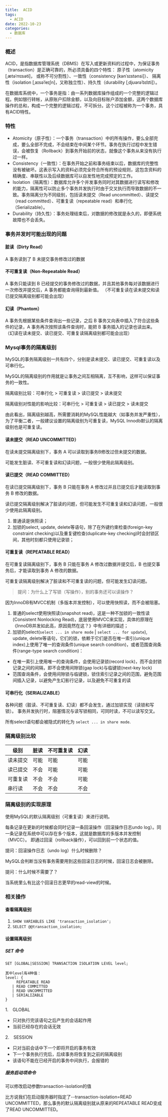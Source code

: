 ```yaml
---
title:  ACID
tags:
  - ACID
date: 2022-10-23
categories:
  - 数据库
---
```


### 概述

ACID，是指数据库管理系统（DBMS）在写入或更新资料的过程中，为保证事务（transaction）是正确可靠的，所必须具备的四个特性：
原子性（atomicity [ˌætəˈmɪsəti]， 或称不可分割性）、一致性（consistency [kənˈsɪstənsi]）、
隔离性（isolation [ˌaɪsəˈleɪʃn]，又称独立性）、持久性（durability [ˌdjʊərəˈbɪlɪti]）。

在数据库系统中，一个事务是指：由一系列数据库操作组成的一个完整的逻辑过程。例如银行转帐，从原账户扣除金额，以及向目标账户添加金额，这两个数据库操作的总和，构成一个完整的逻辑过程，不可拆分。这个过程被称为一个事务，具有ACID特性。

### 特性

- Atomicity（原子性）：一个事务（transaction）中的所有操作，要么全部完成，要么全部不完成，不会结束在中间某个环节。事务在执行过程中发生错误，会被恢复（Rollback）到事务开始前的状态，就像这个事务从来没有执行过一样。
- Consistency（一致性）：在事务开始之前和事务结束以后，数据库的完整性没有被破坏。这表示写入的资料必须完全符合所有的预设规则，这包含资料的精确度、串联性以及后续数据库可以自发性地完成预定的工作。
- Isolation（隔离性）：数据库允许多个并发事务同时对其数据进行读写和修改的能力，隔离性可以防止多个事务并发执行时由于交叉执行而导致数据的不一致。事务隔离分为不同级别，包括读未提交（Read
  uncommitted）、读提交（read committed）、可重复读（repeatable read）和串行化（Serializable）。
- Durability（持久性）：事务处理结束后，对数据的修改就是永久的，即便系统故障也不会丢失。

### 事务并发时可能出现的问题

#### 脏读（Dirty Read）

A 事务读到了 B 未提交事务修改过的数据

#### 不可重复读（Non-Repeatable Read）

A 事务只能读到 B 已经提交的事务修改过的数据，并且其他事务每对该数据进行一次修改并提交后，A 事务都能查询得到最新值。
（不可重复读在读未提交和读已提交隔离级别都可能会出现）

#### 幻读（Phantom）

A 事务先根据某些条件查询出一些记录，之后 B 事务又向表中插入了符合这些条件的记录，A 事务再次按照该条件查询时，能把 B 事务插入的记录也读出来。
（幻读在读未提交、读已提交、可重复读隔离级别都可能会出现）

### Mysql事务的隔离级别

MySQL的事务隔离级别一共有四个，分别是读未提交、读已提交、可重复读以及可串行化。

MySQL的隔离级别的作用就是让事务之间互相隔离，互不影响，这样可以保证事务的一致性。

隔离级别比较：可串行化 > 可重复读 > 读已提交 > 读未提交

隔离级别对性能的影响比较：可串行化 > 可重复读 > 读已提交 > 读未提交

由此看出，隔离级别越高，所需要消耗的MySQL性能越大（如事务并发严重性），为了平衡二者，一般建议设置的隔离级别为可重复读，MySQL Innodb默认的隔离级别也是可重复读。

#### 读未提交（READ UNCOMMITTED）
在读未提交隔离级别下，事务 A 可以读取到事务B修改过但未提交的数据。

可能发生脏读、不可重复读和幻读问题，一般很少使用此隔离级别。
#### 读已提交（READ COMMITTED）
在读已提交隔离级别下，事务 B 只能在事务 A 修改过并且已提交后才能读取到事务 B 修改的数据。  

读已提交隔离级别解决了脏读的问题，但可能发生不可重复读和幻读问题，一般很少使用此隔离级别。


1. 普通读是快照读；
2. 加锁的select, update, delete等语句，除了在外键约束检查(foreign-key constraint checking)以及重复键检查(duplicate-key checking)时会封锁区间，其他时刻都只使用记录锁；

#### 可重复读（REPEATABLE READ）
在可重复读隔离级别下，事务 B 只能在事务 A 修改过数据并提交后，B 也提交事务后，才能读取到事务 A 修改的数据。

可重复读隔离级别解决了脏读和不可重复读的问题，但可能发生幻读问题。

> 提问：为什么上了写锁（写操作），别的事务还可以读操作？

因为InnoDB有MVCC机制（多版本并发控制），可以使用快照读，而不会被阻塞。

1. 普通的select使用快照读(snapshot read)，这是一种不加锁的一致性读(Consistent Nonlocking Read)，底层使用MVCC来实现，具体的原理在《InnoDB并发如此高，原因竟然在这？》中有详细的描述；
2. 加锁的select(`select ... in share mode` | `select ... for update`), update, delete等语句，它们的锁，依赖于它们是否在唯一索引(unique index)上使用了唯一的查询条件(unique search condition)，或者范围查询条件(range-type search condition)：
- 在唯一索引上使用唯一的查询条件，会使用记录锁(record lock)，而不会封锁记录之间的间隔，即不会使用间隙锁(gap lock)与临键锁(next-key lock)
- 范围查询条件，会使用间隙锁与临键锁，锁住索引记录之间的范围，避免范围间插入记录，以避免产生幻影行记录，以及避免不可重复的读

#### 可串行化（SERIALIZABLE）
各种问题（脏读、不可重复读、幻读）都不会发生，通过加锁实现（读锁和写锁）。
事务并发执行时，阻塞情况与读写锁相同，可同时读，不可以读写交叉。

所有select语句都会被隐式的转化为 `select ... in share mode`.

### 隔离级别比较

| 级别 | 脏读 | 不可重复读 | 幻读  |
|------|---|----|-----|
| 读未提交 | 可能 | 可能 | 可能  |
| 读已提交 | 不会 | 可能 | 可能  |
| 可重复读 | 不会 | 不会 | 可能  |
| 串行读 | 不会 | 不会 | 不会  |

### 隔离级别的实现原理

使用MySQL的默认隔离级别（可重复读）来进行说明。

每条记录在更新的时候都会同时记录一条回滚操作（回滚操作日志undo log）。同一条记录在系统中可以存在多个版本，这就是数据库的多版本并发控制（MVCC）。
即通过回滚（rollback操作），可以回到前一个状态的值。

提问：回滚操作日志（undo log）什么时候删除？

MySQL会判断当没有事务需要用到这些回滚日志的时候，回滚日志会被删除。

提问：什么时候不需要了？

当系统里么有比这个回滚日志更早的read-view的时候。

### 相关操作
#### 查看隔离级别
1. `SHOW VARIABLES LIKE 'transaction_isolation';`
2. `SELECT @@transaction_isolation;`
#### 设置隔离级别
##### SET 命令
`SET [GLOBAL|SESSION] TRANSACTION ISOLATION LEVEL level;`
```
其中level有4种值：
level: {
     REPEATABLE READ
   | READ COMMITTED
   | READ UNCOMMITTED
   | SERIALIZABLE
}
```
1.　GLOBAL
- 只对执行完该语句之后产生的会话起作用  
- 当前已经存在的会话无效

2.　SESSION
- 只对当前会话中下一个即将开启的事务有效  
- 下一个事务执行完后，后续事务将恢复到之前的隔离级别  
- 该语句不能在已经开启的事务中间执行，会报错的 

##### 服务启动项命令
可以修改启动参数transaction-isolation的值

比方说我们在启动服务器时指定了--transaction-isolation=READ UNCOMMITTED，那么事务的默认隔离级别就从原来的REPEATABLE READ变成了READ UNCOMMITTED。